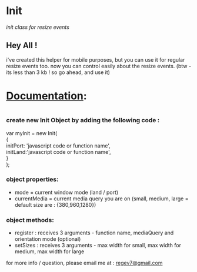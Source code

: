 # Init
<i>init class for resize events</i>
<h2>Hey All !</h2>
i've created this helper for mobile purposes, but you can use it for regular resize events too.
now you can control easily about the resize events.
(btw - its less than 3 kb ! so go ahead, and use it)
<h1><u>Documentation</u>:<h1>
      <h3>create new Init Object by adding the following code :</h3>
      var myInit = new Init(<br/>
        {<br/>
        initPort: 'javascript code or function name',<br/>
        initLand:'javascript code or function name',<br/>
        }<br/>
      );
  <h3>object properties:<br/></h3>
  <ul>
    <li>mode = current window mode (land / port)</li>
    <li>currentMedia = current media query you are on (small, medium, large = default size are : {380,960,1280})</li>
  </ul>
  <h3>object methods:<br/></h3>
  <ul>
    <li>register : receives 3 arguments - function name, mediaQuery and orientation mode (optional)</li>
    <li>setSizes : receives 3 arguments - max width for small, max width for medium, max width for large</li>
  </ul>

for more info / question, please email me at : regev7@gmail.com
